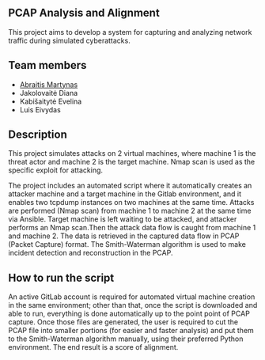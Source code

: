 ## PCAP Analysis and Alignment

This project aims to develop a system for capturing and analyzing network traffic during simulated cyberattacks.

## Team members

- [Abraitis Martynas](https://github.com/mmartiss)
- Jakolovaitė Diana 
- Kabišaitytė Evelina
- Luis Eivydas

## Description

This project simulates attacks on 2 virtual machines, where machine 1 is the threat actor and machine 2 is the target machine. Nmap scan is used as the specific exploit for attacking.

The project includes an automated script where it automatically creates an attacker machine and a target machine in the Gitlab environment, and it enables two tcpdump instances on two machines at the same time. Attacks are performed (Nmap scan) from machine 1 to machine 2 at the same time via Ansible. Target machine is left waiting to be attacked, and attacker performs an Nmap scan.Then the attack data flow is caught from machine 1 and machine 2. The data is retrieved in the captured data flow in PCAP (Packet Capture) format.
The Smith-Waterman algorithm is used to make incident detection and reconstruction in the PCAP. 

## How to run the script

An active GitLab account is required for automated virtual machine creation in the same environment; other than that, once the script is downloaded and able to run, everything is done automatically up to the point point of PCAP capture. Once those files are generated, the user is required to cut the PCAP file into smaller portions (for easier and faster analysis) and put them to the Smith-Waterman algorithm manually, using their preferred Python environment. The end result is a score of alignment. 

